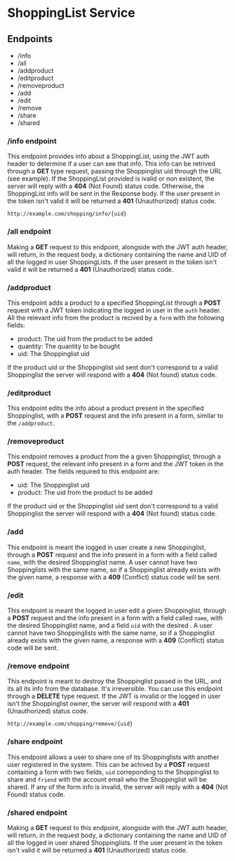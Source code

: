 # ShoppingList Service

## Endpoints

- /info
- /all
- /addproduct
- /editproduct
- /removeproduct
- /add
- /edit
- /remove
- /share
- /shared

### /info endpoint

This endpoint provides info about a ShoppingList, using the JWT auth header to
determine if a user can see that info. This info can be retrived through a 
**GET** type request, passing the Shoppinglist uid through the URL (see example). 
If the ShoppingList provided is ivalid or non existent, the server will reply 
with a **404** (Not Found) status code. Otherwise, the ShoppingList info
will be sent in the Response body. If the user present in the token isn't valid
it will be returned a **401** (Unauthorized) status code.

``http://example.com/shopping/info/{uid}``

### /all endpoint

Making a **GET** request to this endpoint, alongside with the JWT auth header,
will return, in the request body, a dictionary containing the name and UID
of all the logged in user ShoppingLists. If the user present in the token isn't valid
it will be returned a **401** (Unauthorized) status code.

### /addproduct

This endpoint adds a product to a specified ShoppingList through a **POST** request
with a JWT token indicating the logged in user in the `auth` header. All the
relevant info from the product is recived by a `form` with the following fields:

- product: The uid from the product to be added
- quantity: The quantity to be bought
- uid: The Shoppinglist uid

If the product uid or the Shoppinglist uid sent don't correspond to a valid
Shoppinglist the server will respond with a **404** (Not found) status code.

### /editproduct

This endpoint edits the info about a product present in the specified Shoppinglist,
with a **POST** request and the info present in a form, similar to the
``/addproduct``.

### /removeproduct

This endpoint removes a product from the a given Shoppinglist, through a **POST**
request, the relevant info present in a form and the JWT token in the auth
header. The fields required to this endpoint are:

- uid: The Shoppinglist uid
- product: The uid from the product to be added

If the product uid or the Shoppinglist uid sent don't correspond to a valid
Shoppinglist the server will respond with a **404** (Not found) status code.

### /add

This endpoint is meant the logged in user create a new Shoppinglist, through a
**POST** request and the info present in a form with a field called `name`, with
the desired Shoppinglist name. A user cannot have two Shoppinglists with the same
name, so if a Shoppinglist already exists with the given name, a response with a
**409** (Conflict) status code will be sent.

### /edit

This endpoint is meant the logged in user edit a given Shoppinglist, through a
**POST** request and the info present in a form with a field called `name`, with
the desired Shoppinglist name, and a field `uid` with the desired . A user cannot 
have two Shoppinglists with the same name, so if a Shoppinglist already exists with 
the given name, a response with a **409** (Conflict) status code will be sent.

### /remove endpoint

This endpoint is meant to destroy the Shoppinglist passed in the URL, and its all its 
info from the database. It's irreversible. You can use this endpoint through a
**DELETE** type request. If the JWT is invalid or the logged in user isn't the Shoppinglist
owner, the server will respond with a **401** (Unauthorized) status code. 

``http://example.com/shopping/remove/{uid}``

### /share endpoint

This endpoint allows a user to share one of its Shoppinglists with another user
registered in the system. This can be achived by a **POST** request containing a
form with two fields, ``uid`` correponding to the Shoppinglist to share and
`friend` with the account email who the Shoppinglist will be shared. If any of the
form info is invalid, the server will reply with a **404** (Not Found) status
code.

### /shared endpoint

Making a **GET** request to this endpoint, alongside with the JWT auth header,
will return, in the request body, a dictionary containing the name and UID
of all the logged in user shared Shoppinglists. If the user present in the token isn't valid
it will be returned a **401** (Unauthorized) status code.


